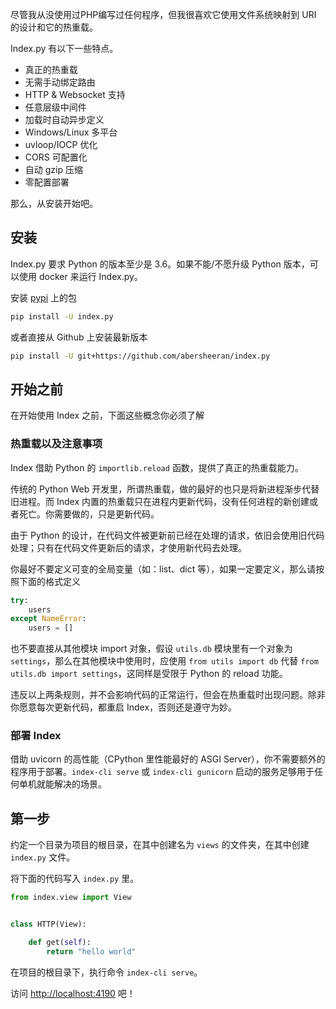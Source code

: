 尽管我从没使用过PHP编写过任何程序，但我很喜欢它使用文件系统映射到 URI 的设计和它的热重载。

Index.py 有以下一些特点。

* 真正的热重载
* 无需手动绑定路由
* HTTP & Websocket 支持
* 任意层级中间件
* 加载时自动异步定义
* Windows/Linux 多平台
* uvloop/IOCP 优化
* CORS 可配置化
* 自动 gzip 压缩
* 零配置部署

那么，从安装开始吧。

## 安装

Index.py 要求 Python 的版本至少是 3.6。如果不能/不愿升级 Python 版本，可以使用 docker 来运行 Index.py。

安装 [pypi](https://pypi.org) 上的包

```bash
pip install -U index.py
```

或者直接从 Github 上安装最新版本

```bash
pip install -U git+https://github.com/abersheeran/index.py
```

## 开始之前

在开始使用 Index 之前，下面这些概念你必须了解

### 热重载以及注意事项

Index 借助 Python 的 `importlib.reload` 函数，提供了真正的热重载能力。

传统的 Python Web 开发里，所谓热重载，做的最好的也只是将新进程渐步代替旧进程。而 Index 内置的热重载只在进程内更新代码，没有任何进程的新创建或者死亡。你需要做的，只是更新代码。

由于 Python 的设计，在代码文件被更新前已经在处理的请求，依旧会使用旧代码处理；只有在代码文件更新后的请求，才使用新代码去处理。

你最好不要定义可变的全局变量（如：list、dict 等），如果一定要定义，那么请按照下面的格式定义

```python
try:
    users
except NameError:
    users = []
```

也不要直接从其他模块 import 对象，假设 `utils.db` 模块里有一个对象为 `settings`，那么在其他模块中使用时，应使用 `from utils import db` 代替 `from utils.db import settings`，这同样是受限于 Python 的 reload 功能。

违反以上两条规则，并不会影响代码的正常运行，但会在热重载时出现问题。除非你愿意每次更新代码，都重启 Index，否则还是遵守为妙。

### 部署 Index

借助 uvicorn 的高性能（CPython 里性能最好的 ASGI Server），你不需要额外的程序用于部署。`index-cli serve` 或 `index-cli gunicorn` 启动的服务足够用于任何单机就能解决的场景。

## 第一步

约定一个目录为项目的根目录，在其中创建名为 `views` 的文件夹，在其中创建 `index.py` 文件。

将下面的代码写入 `index.py` 里。

```python
from index.view import View


class HTTP(View):

    def get(self):
        return "hello world"
```

在项目的根目录下，执行命令 `index-cli serve`。

访问 [http://localhost:4190](http://localhost:4190) 吧！
